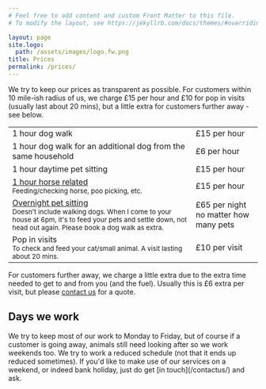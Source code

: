 ```yaml
---
# Feel free to add content and custom Front Matter to this file.
# To modify the layout, see https://jekyllrb.com/docs/themes/#overriding-theme-defaults

layout: page
site.logo:
  path: /assets/images/logo.fw.png
title: Prices
permalink: /prices/
---
```

We try to keep our prices as transparent as possible. For customers within 10 mile-ish radius of us, we charge £15 per hour and £10 for pop in visits (usually last about 20 mins), but a little extra for customers further away - see below.

<table>
<tr><td>1 hour dog walk</td><td>£15 per hour</td></tr>
<tr><td>1 hour dog walk for an additional dog from the same household</td><td>£6 per hour</td></tr>
<tr><td>1 hour daytime pet sitting</td><td>£15 per hour</td></tr>
<tr><td><a href="/equestriansmallholdingvisits.html">1 hour horse related</a><br/>
  <span style="font-size:smaller">Feeding/checking horse, poo picking, etc.</span></td><td>£15 per hour</td></tr>
<tr><td><a href="/overnightpetsitting.html">Overnight pet sitting</a><br/>
  <span style="font-size:smaller">Doesn't include walking dogs. When I come to your house at 6pm, it's to feed your pets and settle down, not head out again. Please book a dog walk as extra.</span></td><td>£65 per night no matter how many pets</td></tr>
<tr><td>Pop in visits<br/>
  <span style="font-size:smaller">To check and feed your cat/small animal. A visit lasting about 20 mins.</span>
</td><td>£10 per visit</td></tr>
</table>
 
For customers further away, we charge a little extra due to the extra time needed to get to and from you (and the fuel). Usually this is £6 extra per visit, but please [contact us](/contactus/) for a quote.

<h2>Days we work</h2>
We try to keep most of our work to Monday to Friday, but of course if a customer is going away, animals still need looking after so we work weekends too. We try to work a reduced schedule (not that it ends up reduced sometimes). If you'd like to make use of our services on a weekend, or indeed bank holiday, just do get [in touch](/contactus/) and ask.